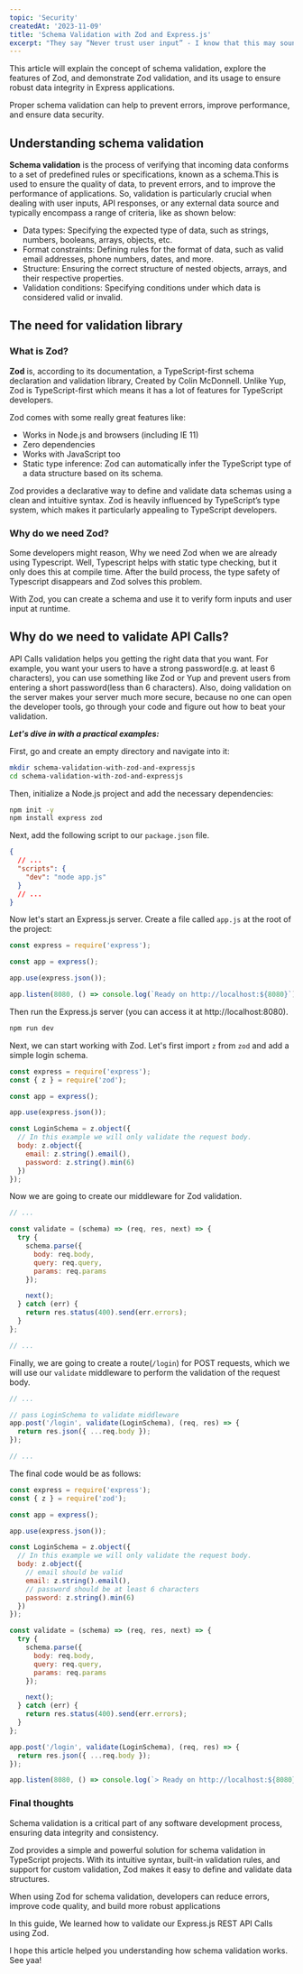 ```yaml
---
topic: 'Security'
createdAt: '2023-11-09'
title: 'Schema Validation with Zod and Express.js'
excerpt: "They say “Never trust user input” - I know that this may sound extreme, but it is an important security principle in programming. Today, we will learn together how to implement Zod in a Express.js application."
---
```


This article will explain the concept of schema validation, explore the features of Zod, and demonstrate Zod validation, and its usage to ensure robust data integrity in Express applications.

Proper schema validation can help to prevent errors, improve performance, and ensure data security.

## Understanding schema validation

**Schema validation** is the process of verifying that incoming data conforms to a set of predefined rules or specifications, known as a schema.This is used to ensure the quality of data, to prevent errors, and to improve the performance of applications. So, validation is particularly crucial when dealing with user inputs, API responses, or any external data source and typically encompass a range of criteria, like as shown below:

- Data types: Specifying the expected type of data, such as strings, numbers, booleans, arrays, objects, etc.
- Format constraints: Defining rules for the format of data, such as valid email addresses, phone numbers, dates, and more.
- Structure: Ensuring the correct structure of nested objects, arrays, and their respective properties.
- Validation conditions: Specifying conditions under which data is considered valid or invalid.

## The need for validation library

### What is Zod?

**Zod** is, according to its documentation, a TypeScript-first schema declaration and validation library, Created by Colin McDonnell. Unlike Yup, Zod is TypeScript-first which means it has a lot of features for TypeScript developers.

Zod comes with some really great features like:

- Works in Node.js and browsers (including IE 11)
- Zero dependencies
- Works with JavaScript too
- Static type inference: Zod can automatically infer the TypeScript type of a data structure based on its schema.

Zod provides a declarative way to define and validate data schemas using a clean and intuitive syntax. Zod is heavily influenced by TypeScript’s type system, which makes it particularly appealing to TypeScript developers.

### Why do we need Zod?

Some developers might reason, Why we need Zod when we are already using Typescript. Well, Typescript helps with static type checking, but it only does this at compile time. After the build process, the type safety of Typescript disappears and Zod solves this problem.

With Zod, you can create a schema and use it to verify form inputs and user input at runtime.

## Why do we need to validate API Calls?

API Calls validation helps you getting the right data that you want. For example, you want your users to have a strong password(e.g. at least 6 characters), you can use something like Zod or Yup and prevent users from entering a short password(less than 6 characters). Also, doing validation on the server makes your server much more secure, because no one can open the developer tools, go through your code and figure out how to beat your validation.

**_Let's dive in with a practical examples:_**

First, go and create an empty directory and navigate into it:

```bash
mkdir schema-validation-with-zod-and-expressjs
cd schema-validation-with-zod-and-expressjs
```

Then, initialize a Node.js project and add the necessary dependencies:

```bash
npm init -y
npm install express zod
```

Next, add the following script to our `package.json` file.

```json
{
  // ...
  "scripts": {
    "dev": "node app.js"
  }
  // ...
}
```

Now let's start an Express.js server.
Create a file called `app.js` at the root of the project:

```js
const express = require('express');

const app = express();

app.use(express.json());

app.listen(8080, () => console.log(`Ready on http://localhost:${8080}`));
```

Then run the Express.js server (you can access it at http://localhost:8080).

```bash
npm run dev
```

Next, we can start working with Zod.
Let's first import `z` from `zod` and add a simple login schema.

```js
const express = require('express');
const { z } = require('zod');

const app = express();

app.use(express.json());

const LoginSchema = z.object({
  // In this example we will only validate the request body.
  body: z.object({
    email: z.string().email(),
    password: z.string().min(6)
  })
});
```

Now we are going to create our middleware for Zod validation.

```js
// ...

const validate = (schema) => (req, res, next) => {
  try {
    schema.parse({
      body: req.body,
      query: req.query,
      params: req.params
    });

    next();
  } catch (err) {
    return res.status(400).send(err.errors);
  }
};

// ...
```

Finally, we are going to create a route(`/login`) for POST requests, which we will use our `validate` middleware to perform the validation of the request body.

```js
// ...

// pass LoginSchema to validate middleware
app.post('/login', validate(LoginSchema), (req, res) => {
  return res.json({ ...req.body });
});

// ...
```

The final code would be as follows:

```js
const express = require('express');
const { z } = require('zod');

const app = express();

app.use(express.json());

const LoginSchema = z.object({
  // In this example we will only validate the request body.
  body: z.object({
    // email should be valid
    email: z.string().email(),
    // password should be at least 6 characters
    password: z.string().min(6)
  })
});

const validate = (schema) => (req, res, next) => {
  try {
    schema.parse({
      body: req.body,
      query: req.query,
      params: req.params
    });

    next();
  } catch (err) {
    return res.status(400).send(err.errors);
  }
};

app.post('/login', validate(LoginSchema), (req, res) => {
  return res.json({ ...req.body });
});

app.listen(8080, () => console.log(`> Ready on http://localhost:${8080}`));
```

### Final thoughts

Schema validation is a critical part of any software development process, ensuring data integrity and consistency.

Zod provides a simple and powerful solution for schema validation in TypeScript projects. With its intuitive syntax, built-in validation rules, and support for custom validation, Zod makes it easy to define and validate data structures.

When using Zod for schema validation, developers can reduce errors, improve code quality, and build more robust applications

In this guide, We learned how to validate our Express.js REST API Calls using Zod.

I hope this article helped you understanding how schema validation works. See yaa!
